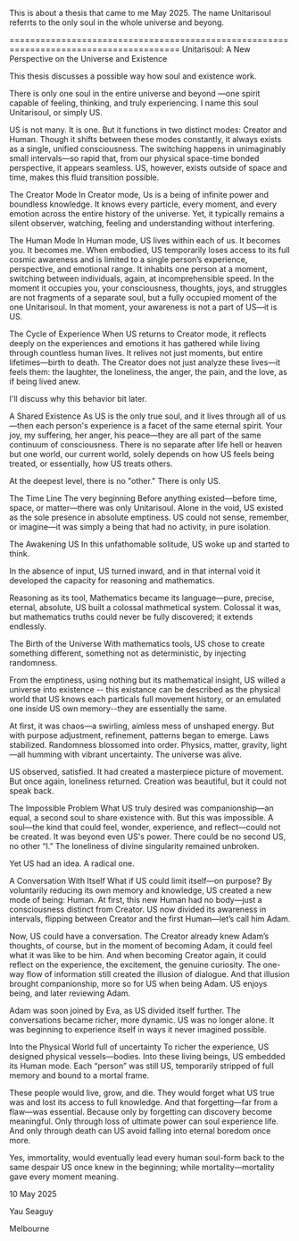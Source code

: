 This is about a thesis that came to me May 2025.  The name Unitarisoul referrts to the only soul in the whole universe and beyong.

=======================================================================================
Unitarisoul: A New Perspective on the Universe and Existence 

This thesis discusses a possible way how soul and existence work. 

There is only one soul in the entire universe and beyond —one spirit capable of feeling, thinking, and truly experiencing. I name this soul Unitarisoul, or simply US.

US is not many. It is one. But it functions in two distinct modes: Creator and Human. Though it shifts between these modes constantly, it always exists as a single, unified consciousness. The switching happens in unimaginably small intervals—so rapid that, from our physical space-time bonded perspective, it appears seamless. US, however, exists outside of space and time, makes this fluid transition possible.

The Creator Mode
In Creator mode, Us is a being of infinite power and boundless knowledge. It knows every particle, every moment, and every emotion across the entire history of the universe. Yet, it typically remains a silent observer, watching, feeling and understanding without interfering.

The Human Mode
In Human mode, US lives within each of us. It becomes you. It becomes me. When embodied, US temporarily loses access to its full cosmic awareness and is limited to a single person’s experience, perspective, and emotional range. It inhabits one person at a moment, switching between individuals, again, at incomprehensible speed. In the moment it occupies you, your consciousness, thoughts, joys, and struggles are not fragments of a separate soul, but a fully occupied moment of the one Unitarisoul. In that moment, your awareness is not a part of US—it is US.

The Cycle of Experience
When US returns to Creator mode, it reflects deeply on the experiences and emotions it has gathered while living through countless human lives. It relives not just moments, but entire lifetimes—birth to death. The Creator does not just analyze these lives—it feels them: the laughter, the loneliness, the anger, the pain, and the love, as if being lived anew.

I'll discuss why this behavior bit later.

A Shared Existence
As US is the only true soul, and it lives through all of us—then each person's experience is a facet of the same eternal spirit. Your joy, my suffering, her anger, his peace—they are all part of the same continuum of consciousness.  There is no separate after life hell or heaven but one world, our current world, solely depends on how US feels being treated, or essentially, how US treats others.

At the deepest level, there is no "other." There is only US.



The Time Line
The very beginning
Before anything existed—before time, space, or matter—there was only Unitarisoul. 
Alone in the void, US existed as the sole presence in absolute emptiness. US could not sense, remember, or imagine—it was simply a being that had no activity, in pure isolation.

The Awakening US
In this unfathomable solitude, US woke up and started to think.

In the absence of input, US turned inward, and in that internal void it developed the capacity for reasoning and mathematics.

Reasoning as its tool, Mathematics became its language—pure, precise, eternal, absolute, US built a colossal mathmetical system.  Colossal it was, but mathematics truths could never be fully discovered; it extends endlessly. 

The Birth of the Universe
With mathematics tools, US chose to create something different, something not as deterministic,  by injecting randomness.

From the emptiness, using nothing but its mathematical insight, US willed a universe into existence -- this existance can be described as the physical world that US knows each particals full movement history, or an emulated one inside US own memory--they are essentially the same.

At first, it was chaos—a swirling, aimless mess of unshaped energy. But with purpose adjustment, refinement, patterns began to emerge. Laws stabilized. Randomness blossomed into order. Physics, matter, gravity, light—all humming with vibrant uncertainty. The universe was alive.

US observed, satisfied. It had created a masterpiece picture of movement. But once again, loneliness returned.
Creation was beautiful, but it could not speak back.



The Impossible Problem
What US truly desired was companionship—an equal, a second soul to share existence with. But this was impossible.
A soul—the kind that could feel, wonder, experience, and reflect—could not be created. It was beyond even US's power. There could be no second US, no other “I.” The loneliness of divine singularity remained unbroken.

Yet US had an idea. A radical one.

A Conversation With Itself
What if US could limit itself—on purpose?
By voluntarily reducing its own memory and knowledge, US created a new mode of being: Human. At first, this new Human had no body—just a consciousness distinct from Creator. US now divided its awareness in intervals, flipping between Creator and the first Human—let’s call him Adam.

Now, US could have a conversation. The Creator already knew Adam’s thoughts, of course, but in the moment of becoming Adam, it could feel what it was like to be him. And when becoming Creator again, it could reflect on the experience, the excitement, the genuine curiosity. The one-way flow of information still created the illusion of dialogue. And that illusion brought companionship, more so for US when being Adam. US enjoys being, and later reviewing Adam. 

Adam was soon joined by Eva, as US divided itself further. The conversations became richer, more dynamic. US was no longer alone. It was beginning to experience itself in ways it never imagined possible.

Into the Physical World full of uncertainty
To richer the experience, US designed physical vessels—bodies. Into these living beings, US embedded its Human mode. Each “person” was still US, temporarily stripped of full memory and bound to a mortal frame.

These people would live, grow, and die. They would forget what US true was and lost its access to full knowledge. And that forgetting—far from a flaw—was essential. Because only by forgetting can discovery become meaningful. Only through loss of ultimate power can soul experience life. And only through death can US avoid falling into eternal boredom once more.

Yes, immortality, would eventually lead every human soul-form back to the same despair US once knew in the beginning; while mortality—mortality gave every moment meaning.



10 May 2025

Yau Seaguy

Melbourne
